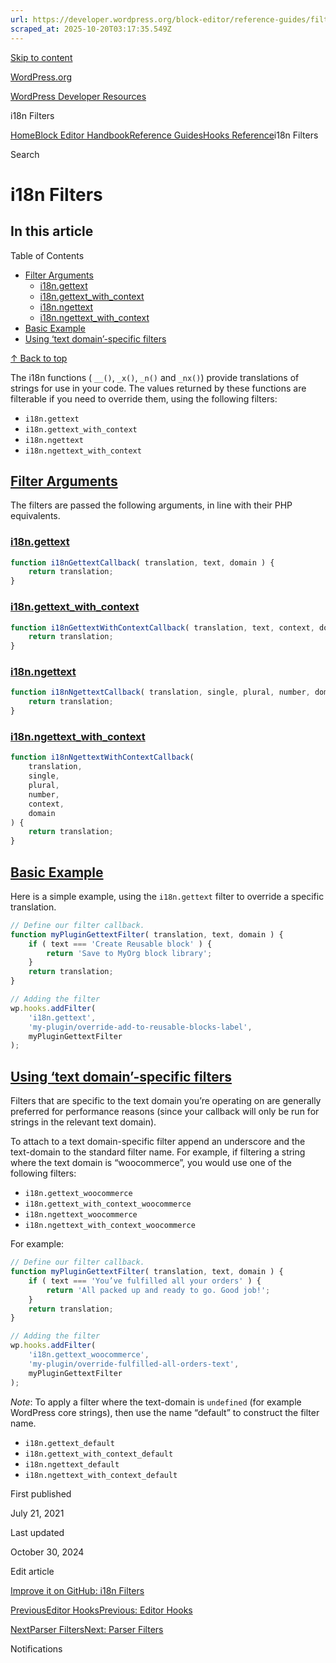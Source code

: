 ```yaml
---
url: https://developer.wordpress.org/block-editor/reference-guides/filters/i18n-filters
scraped_at: 2025-10-20T03:17:35.549Z
---
```


[Skip to content](https://developer.wordpress.org/block-editor/reference-guides/filters/i18n-filters/#wp--skip-link--target)

[WordPress.org](https://wordpress.org/)

[WordPress Developer Resources](https://developer.wordpress.org/)

i18n Filters


[Home](https://developer.wordpress.org/)[Block Editor Handbook](https://developer.wordpress.org/block-editor/)[Reference Guides](https://developer.wordpress.org/block-editor/reference-guides/)[Hooks Reference](https://developer.wordpress.org/block-editor/reference-guides/filters/)i18n Filters

Search

# i18n Filters

## In this article

Table of Contents

- [Filter Arguments](https://developer.wordpress.org/block-editor/reference-guides/filters/i18n-filters/#filter-arguments)
  - [i18n.gettext](https://developer.wordpress.org/block-editor/reference-guides/filters/i18n-filters/#i18n-gettext)
  - [i18n.gettext\_with\_context](https://developer.wordpress.org/block-editor/reference-guides/filters/i18n-filters/#i18n-gettext_with_context)
  - [i18n.ngettext](https://developer.wordpress.org/block-editor/reference-guides/filters/i18n-filters/#i18n-ngettext)
  - [i18n.ngettext\_with\_context](https://developer.wordpress.org/block-editor/reference-guides/filters/i18n-filters/#i18n-ngettext_with_context)
- [Basic Example](https://developer.wordpress.org/block-editor/reference-guides/filters/i18n-filters/#basic-example)
- [Using ‘text domain’-specific filters](https://developer.wordpress.org/block-editor/reference-guides/filters/i18n-filters/#using-text-domain-specific-filters)

[↑ Back to top](https://developer.wordpress.org/block-editor/reference-guides/filters/i18n-filters/#wp--skip-link--target)

The i18n functions ( `__()`, `_x()`, `_n()` and `_nx()`) provide translations of strings for use in your code. The values returned by these functions are filterable if you need to override them, using the following filters:

- `i18n.gettext`
- `i18n.gettext_with_context`
- `i18n.ngettext`
- `i18n.ngettext_with_context`

## [Filter Arguments](https://developer.wordpress.org/block-editor/reference-guides/filters/i18n-filters/\#filter-arguments)

The filters are passed the following arguments, in line with their PHP equivalents.

### [i18n.gettext](https://developer.wordpress.org/block-editor/reference-guides/filters/i18n-filters/\#i18n-gettext)

```jsx
function i18nGettextCallback( translation, text, domain ) {
    return translation;
}

```

### [i18n.gettext\_with\_context](https://developer.wordpress.org/block-editor/reference-guides/filters/i18n-filters/\#i18n-gettext_with_context)

```jsx
function i18nGettextWithContextCallback( translation, text, context, domain ) {
    return translation;
}

```

### [i18n.ngettext](https://developer.wordpress.org/block-editor/reference-guides/filters/i18n-filters/\#i18n-ngettext)

```jsx
function i18nNgettextCallback( translation, single, plural, number, domain ) {
    return translation;
}

```

### [i18n.ngettext\_with\_context](https://developer.wordpress.org/block-editor/reference-guides/filters/i18n-filters/\#i18n-ngettext_with_context)

```jsx
function i18nNgettextWithContextCallback(
    translation,
    single,
    plural,
    number,
    context,
    domain
) {
    return translation;
}

```

## [Basic Example](https://developer.wordpress.org/block-editor/reference-guides/filters/i18n-filters/\#basic-example)

Here is a simple example, using the `i18n.gettext` filter to override a specific translation.

```jsx
// Define our filter callback.
function myPluginGettextFilter( translation, text, domain ) {
    if ( text === 'Create Reusable block' ) {
        return 'Save to MyOrg block library';
    }
    return translation;
}

// Adding the filter
wp.hooks.addFilter(
    'i18n.gettext',
    'my-plugin/override-add-to-reusable-blocks-label',
    myPluginGettextFilter
);

```

## [Using ‘text domain’-specific filters](https://developer.wordpress.org/block-editor/reference-guides/filters/i18n-filters/\#using-text-domain-specific-filters)

Filters that are specific to the text domain you’re operating on are generally preferred for performance reasons (since your callback will only be run for strings in the relevant text domain).

To attach to a text domain-specific filter append an underscore and the text-domain to the standard filter name. For example, if filtering a string where the text domain is “woocommerce”, you would use one of the following filters:

- `i18n.gettext_woocommerce`
- `i18n.gettext_with_context_woocommerce`
- `i18n.ngettext_woocommerce`
- `i18n.ngettext_with_context_woocommerce`

For example:

```jsx
// Define our filter callback.
function myPluginGettextFilter( translation, text, domain ) {
    if ( text === 'You’ve fulfilled all your orders' ) {
        return 'All packed up and ready to go. Good job!';
    }
    return translation;
}

// Adding the filter
wp.hooks.addFilter(
    'i18n.gettext_woocommerce',
    'my-plugin/override-fulfilled-all-orders-text',
    myPluginGettextFilter
);

```

_Note_: To apply a filter where the text-domain is `undefined` (for example WordPress core strings), then use the name “default” to construct the filter name.

- `i18n.gettext_default`
- `i18n.gettext_with_context_default`
- `i18n.ngettext_default`
- `i18n.ngettext_with_context_default`

First published

July 21, 2021

Last updated

October 30, 2024

Edit article

[Improve it on GitHub: i18n Filters](https://github.com/WordPress/gutenberg/edit/trunk/docs/reference-guides/filters/i18n-filters.md)

[PreviousEditor HooksPrevious: Editor Hooks](https://developer.wordpress.org/block-editor/reference-guides/filters/editor-filters/)

[NextParser FiltersNext: Parser Filters](https://developer.wordpress.org/block-editor/reference-guides/filters/parser-filters/)

Notifications